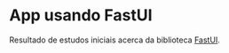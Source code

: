 # App usando FastUI
Resultado de estudos iniciais acerca da biblioteca [FastUI](https://github.com/pydantic/FastUI).
